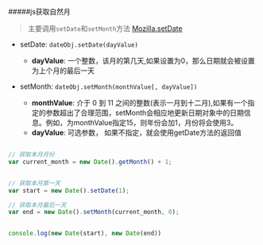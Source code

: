 #####js获取自然月

>主要调用`setDate`和`setMonth`方法 [Mozilla.setDate](https://developer.mozilla.org/zh-CN/docs/Web/JavaScript/Reference/Global_Objects/Date/setDate)

+ setDate: `dateObj.setDate(dayValue)`
    - **dayValue**: 一个整数，该月的第几天,如果设置为0，那么日期就会被设置为上个月的最后一天
   
+ setMonth: `dateObj.setMonth(monthValue[, dayValue])` 
    - **monthValue**: 介于 0 到 11 之间的整数(表示一月到十二月),如果有一个指定的参数超出了合理范围，setMonth会相应地更新日期对象中的日期信息。例如，为monthValue指定15，则年份会加1，月份将会使用3。
    - **dayValue**: 可选参数， 如果不指定，就会使用getDate方法的返回值

```js

// 获取本月月份
var current_month = new Date().getMonth() + 1;


// 获取本月第一天
var start = new Date().setDate(1); 

// 获取本月最后一天
var end = new Date().setMonth(current_month, 0);


console.log(new Date(start), new Date(end))
```
